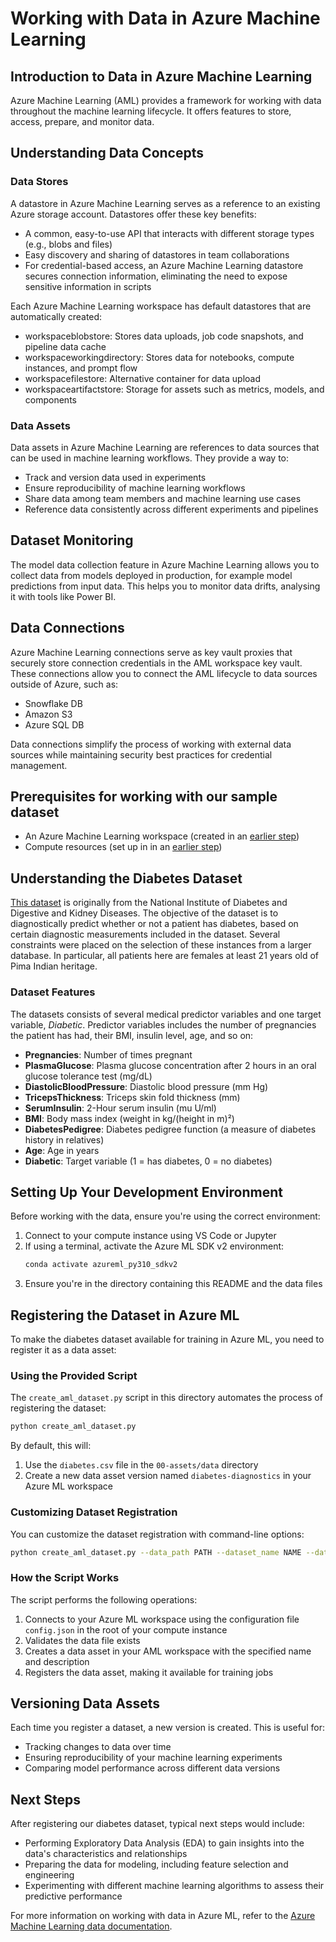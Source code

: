 # Working with Data in Azure Machine Learning

## Introduction to Data in Azure Machine Learning

Azure Machine Learning (AML) provides a framework for working with data throughout the machine learning lifecycle. It offers features to store, access, prepare, and monitor data.

## Understanding Data Concepts

### Data Stores

A datastore in Azure Machine Learning serves as a reference to an existing Azure storage account. Datastores offer these key benefits:

- A common, easy-to-use API that interacts with different storage types (e.g., blobs and files)
- Easy discovery and sharing of datastores in team collaborations
- For credential-based access, an Azure Machine Learning datastore secures connection information, eliminating the need to expose sensitive information in scripts

Each Azure Machine Learning workspace has default datastores that are automatically created:
- workspaceblobstore: Stores data uploads, job code snapshots, and pipeline data cache
- workspaceworkingdirectory: Stores data for notebooks, compute instances, and prompt flow
- workspacefilestore: Alternative container for data upload
- workspaceartifactstore: Storage for assets such as metrics, models, and components

### Data Assets

Data assets in Azure Machine Learning are references to data sources that can be used in machine learning workflows. They provide a way to:

- Track and version data used in experiments
- Ensure reproducibility of machine learning workflows
- Share data among team members and machine learning use cases
- Reference data consistently across different experiments and pipelines

## Dataset Monitoring

The model data collection feature in Azure Machine Learning allows you to collect data from models deployed in production, for example model predictions from input data. This helps you to monitor data drifts, analysing it with tools like Power BI. 

## Data Connections

Azure Machine Learning connections serve as key vault proxies that securely store connection credentials in the AML workspace key vault. These connections allow you to connect the AML lifecycle to data sources outside of Azure, such as:
  - Snowflake DB
  - Amazon S3
  - Azure SQL DB

Data connections simplify the process of working with external data sources while maintaining security best practices for credential management.

## Prerequisites for working with our sample dataset

- An Azure Machine Learning workspace (created in an [earlier step](../01-create-aml-workspace/README.md))
- Compute resources (set up in in an [earlier step](../02-create-aml-compute/README.md))

## Understanding the Diabetes Dataset

[This dataset](https://www.kaggle.com/datasets/uciml/pima-indians-diabetes-database) is originally from the National Institute of Diabetes and Digestive and Kidney Diseases. The objective of the dataset is to diagnostically predict whether or not a patient has diabetes, based on certain diagnostic measurements included in the dataset. Several constraints were placed on the selection of these instances from a larger database. In particular, all patients here are females at least 21 years old of Pima Indian heritage.

### Dataset Features

The datasets consists of several medical predictor variables and one target variable, *Diabetic*. Predictor variables includes the number of pregnancies the patient has had, their BMI, insulin level, age, and so on:

- **Pregnancies**: Number of times pregnant
- **PlasmaGlucose**: Plasma glucose concentration after 2 hours in an oral glucose tolerance test (mg/dL)
- **DiastolicBloodPressure**: Diastolic blood pressure (mm Hg)
- **TricepsThickness**: Triceps skin fold thickness (mm)
- **SerumInsulin**: 2-Hour serum insulin (mu U/ml)
- **BMI**: Body mass index (weight in kg/(height in m)²)
- **DiabetesPedigree**: Diabetes pedigree function (a measure of diabetes history in relatives)
- **Age**: Age in years
- **Diabetic**: Target variable (1 = has diabetes, 0 = no diabetes)

## Setting Up Your Development Environment

Before working with the data, ensure you're using the correct environment:

1. Connect to your compute instance using VS Code or Jupyter
2. If using a terminal, activate the Azure ML SDK v2 environment:
   ```bash
   conda activate azureml_py310_sdkv2
   ```
3. Ensure you're in the directory containing this README and the data files

## Registering the Dataset in Azure ML

To make the diabetes dataset available for training in Azure ML, you need to register it as a data asset:

### Using the Provided Script

The `create_aml_dataset.py` script in this directory automates the process of registering the dataset:

```bash
python create_aml_dataset.py
```

By default, this will:
1. Use the `diabetes.csv` file in the `00-assets/data` directory
2. Create a new data asset version named `diabetes-diagnostics` in your Azure ML workspace

### Customizing Dataset Registration

You can customize the dataset registration with command-line options:

```bash
python create_aml_dataset.py --data_path PATH --dataset_name NAME --dataset_description DESC
```

### How the Script Works

The script performs the following operations:
1. Connects to your Azure ML workspace using the configuration file `config.json` in the root of your compute instance
2. Validates the data file exists
3. Creates a data asset in your AML workspace with the specified name and description
4. Registers the data asset, making it available for training jobs

## Versioning Data Assets

Each time you register a dataset, a new version is created. This is useful for:
- Tracking changes to data over time
- Ensuring reproducibility of your machine learning experiments
- Comparing model performance across different data versions

## Next Steps

After registering our diabetes dataset, typical next steps would include:
- Performing Exploratory Data Analysis (EDA) to gain insights into the data's characteristics and relationships
- Preparing the data for modeling, including feature selection and engineering
- Experimenting with different machine learning algorithms to assess their predictive performance

For more information on working with data in Azure ML, refer to the [Azure Machine Learning data documentation](https://docs.microsoft.com/en-us/azure/machine-learning/concept-data?view=azureml-api-2).

